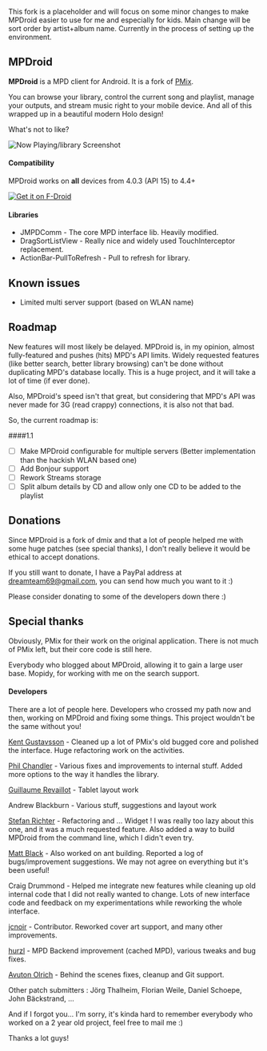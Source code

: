 This fork is a placeholder and will focus on some minor changes to make MPDroid easier to use for me and especially for kids.
Main change will be sort order by artist+album name. 
Currently in the process of setting up the environment.

## MPDroid

**MPDroid** is a MPD client for Android. It is a fork of [PMix](http://code.google.com/p/pmix/).

You can browse your library, control the current song and playlist, manage your outputs, and stream music right to your mobile device. And all of this wrapped up in a beautiful modern Holo design!

What's not to like?

![Now Playing/library Screenshot](https://raw.github.com/abarisain/dmix/master/Screenshots/readme.png)  

#### Compatibility

MPDroid works on **all** devices from 4.0.3 (API 15) to 4.4+

[![Get it on F-Droid](get_it_on_f-droid.png?raw=true)](https://f-droid.org/repository/browse/?fdid=com.namelessdev.mpdroid)

#### Libraries

- JMPDComm - The core MPD interface lib. Heavily modified.
- DragSortListView - Really nice and widely used TouchInterceptor replacement.
- ActionBar-PullToRefresh - Pull to refresh for library.  

## Known issues

- Limited multi server support (based on WLAN name)

## Roadmap

New features will most likely be delayed. MPDroid is, in my opinion, almost fully-featured and pushes (hits) MPD's API limits. Widely requested features (like better search, better library browsing) can't be done without duplicating MPD's database locally. This is a huge project, and it will take a lot of time (if ever done).

Also, MPDroid's speed isn't that great, but considering that MPD's API was never made for 3G (read crappy) connections, it is also not that bad.

So, the current roadmap is:

####1.1  

 - [ ] Make MPDroid configurable for multiple servers (Better implementation than the hackish WLAN based one)
 - [ ] Add Bonjour support
 - [ ] Rework Streams storage
 - [ ] Split album details by CD and allow only one CD to be added to the playlist

## Donations

Since MPDroid is a fork of dmix and that a lot of people helped me with some huge patches (see special thanks), I don't really believe it would be ethical to accept donations.

If you still want to donate, I have a PayPal address at dreamteam69@gmail.com, you can send how much you want to it :)

Please consider donating to some of the developers down there :)

## Special thanks

Obviously, PMix for their work on the original application. There is not much of PMix left, but their core code is still here.

Everybody who blogged about MPDroid, allowing it to gain a large user base.
Mopidy, for working with me on the search support.

#### Developers

There are a lot of people here. Developers who crossed my path now and then, working on MPDroid and fixing some things. This project wouldn't be the same without you!

[Kent Gustavsson](https://github.com/orrche) - Cleaned up a lot of PMix's old bugged core and polished the interface. Huge refactoring work on the activities.

[Phil Chandler](https://github.com/philchand) - Various fixes and improvements to internal stuff. Added more options to the way it handles the library.

[Guillaume Revaillot](https://github.com/grevaillot) - Tablet layout work

Andrew Blackburn - Various stuff, suggestions and layout work

[Stefan Richter](https://github.com/02strich) - Refactoring and … Widget ! I was really too lazy about this one, and it was a much requested feature. Also added a way to build MPDroid from the command line, which I didn't even try.

[Matt Black](https://github.com/mafrosis) - Also worked on ant building. Reported a log of bugs/improvement suggestions. We may not agree on everything but it's been useful!

Craig Drummond - Helped me integrate new features while cleaning up old internal code that I did not really wanted to change. Lots of new interface code and feedback on my experimentations while reworking the whole interface.

[jcnoir](https://github.com/jcnoir) - Contributor. Reworked cover art support, and many other improvements.

[hurzl](https://github.com/hurzl) - MPD Backend improvement (cached MPD), various tweaks and bug fixes.

[Avuton Olrich](https://github.com/avuton) - Behind the scenes fixes, cleanup and Git support.

Other patch submitters : Jörg Thalheim, Florian Weile, Daniel Schoepe, John Bäckstrand, ...

And if I forgot you… I'm sorry, it's kinda hard to remember everybody who worked on a 2 year old project, feel free to mail me :)


Thanks a lot guys!
